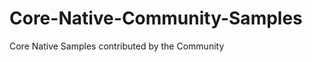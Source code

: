 Core-Native-Community-Samples
=============================

Core Native Samples contributed by the Community